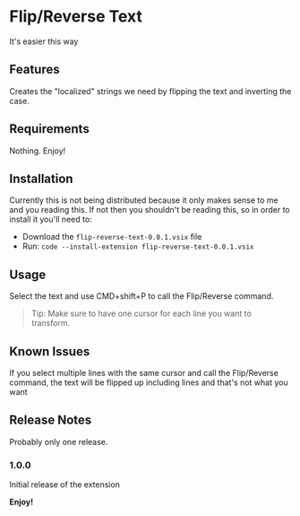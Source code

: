 # Flip/Reverse Text

It's easier this way

## Features

Creates the "localized" strings we need by flipping the text and inverting the case.

## Requirements

Nothing. Enjoy!

## Installation

Currently this is not being distributed because it only makes sense to me and you reading this. If not then you shouldn't be reading this, so in order to install it you'll need to:

 - Download the `flip-reverse-text-0.0.1.vsix` file
 - Run: `code --install-extension flip-reverse-text-0.0.1.vsix`

## Usage

Select the text and use CMD+shift+P to call the Flip/Reverse command.

> Tip: Make sure to have one cursor for each line you want to transform.


## Known Issues

If you select multiple lines with the same cursor and call the Flip/Reverse command, the text will be flipped up including lines and that's not what you want

## Release Notes

Probably only one release.

### 1.0.0

Initial release of the extension

**Enjoy!**
